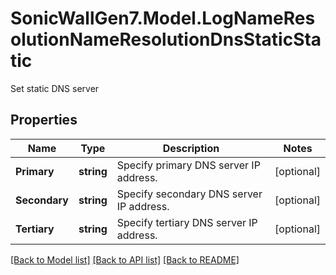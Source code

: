 # SonicWallGen7.Model.LogNameResolutionNameResolutionDnsStaticStatic
Set static DNS server

## Properties

Name | Type | Description | Notes
------------ | ------------- | ------------- | -------------
**Primary** | **string** | Specify primary DNS server IP address. | [optional] 
**Secondary** | **string** | Specify secondary DNS server IP address. | [optional] 
**Tertiary** | **string** | Specify tertiary DNS server IP address. | [optional] 

[[Back to Model list]](../README.md#documentation-for-models) [[Back to API list]](../README.md#documentation-for-api-endpoints) [[Back to README]](../README.md)

